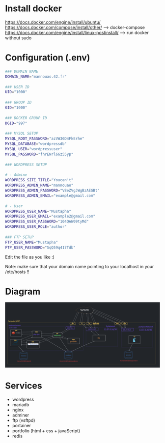 # Install docker

https://docs.docker.com/engine/install/ubuntu/
<br>
https://docs.docker.com/compose/install/other/ --> docker-compose
<br>
https://docs.docker.com/engine/install/linux-postinstall/ --> run docker without sudo

# Configuration (.env)

``` bash
### DOMAIN NAME
DOMAIN_NAME="mannouao.42.fr"

### USER ID 
UID="1000"

### GROUP ID
GID="1000"

### DOCKER GROUP ID
DGID="997"

### MYSQL SETUP
MYSQL_ROOT_PASSWORD="azVW36D4FkErhe"
MYSQL_DATABASE="wordpressdb"
MYSQL_USER="wordpressuser"
MYSQL_PASSWORD="fhrENrl66z55yp"

### WORDPRESS SETUP

# - Admine
WORDPRESS_SITE_TITLE="Youcan't"
WORDPRESS_ADMIN_NAME="mannouao"
WORDPRESS_ADMIN_PASSWORD="V8eZVgJWgBzAEGBt"
WORDPRESS_ADMIN_EMAIL="example@gmail.com"

# - User
WORDPRESS_USER_NAME="Mustapha"
WORDPRESS_USER_EMAIL="example2@gmail.com"
WORDPRESS_USER_PASSWORD="104QAW09tyMd"
WORDPRESS_USER_ROLE="author"

### FTP SETUP
FTP_USER_NAME="Mustapha"
FTP_USER_PASSWORD="SqQ59q417Tdb"
```
<p>Edit the file as you like :)</p>
<p>Note: make sure that your domain name pointing to your localhost in your /etc/hosts !!</p>

# Diagram

<img src="https://github.com/Mustapha-Nawawi-T/inception/blob/main/img/dgr.png?raw=true"/>

# Services

<ul>
  <li>wordpress</li>
  <li>mariadb</li>
  <li>nginx</li>
  <li>adminer</li>
  <li>ftp (vsftpd)</li>
  <li>portainer</li>
  <li>portfolio (html + css + javaScript)</li>
  <li>redis</li>
</ul>
